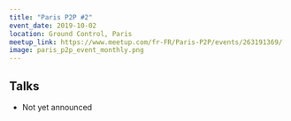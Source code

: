 ```yaml
---
title: "Paris P2P #2"
event_date: 2019-10-02
location: Ground Control, Paris
meetup_link: https://www.meetup.com/fr-FR/Paris-P2P/events/263191369/
image: paris_p2p_event_monthly.png
---
```


## Talks

* Not yet announced
